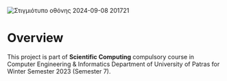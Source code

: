 ![Στιγμιότυπο οθόνης 2024-09-08 201721](https://github.com/user-attachments/assets/1b1eac9b-312b-4148-ad2a-ef0ada186818)

# Overview
This project is part of **Scientific Computing** compulsory course in Computer Engineering & Informatics Department of University of Patras for Winter Semester 2023 (Semester 7).
